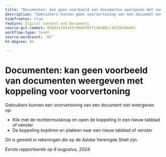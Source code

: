 ```yaml
---
title: "Documenten: kan geen voorbeeld van documenten weergeven met voorvertoningskoppeling"
description: "Gebruikers kunnen geen voorvertoning van een document weergeven."
hidefromtoc: true
feature: Digital Content and Documents
source-git-commit: 056821393141c9604707f13b388cc1872bf6b961
workflow-type: tm+mt
source-wordcount: '67'
ht-degree: 0%

---
```



# Documenten: kan geen voorbeeld van documenten weergeven met koppeling voor voorvertoning

Gebruikers kunnen een voorvertoning van een document niet weergeven op:

* Klik met de rechtermuisknop en open de koppeling in een nieuw tabblad of venster
* De koppeling kopiëren en plakken naar een nieuw tabblad of venster

Dit is gemeld in rekeningen die op de Adobe Verenigde Shell zijn.

_Eerste rapporteerde op 6 augustus, 2024._
